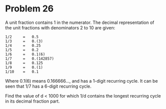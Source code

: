 #  Problem 26

A unit fraction contains 1 in the numerator. The decimal representation of the unit fractions with denominators 2 to 10 are given:

	1/2		= 	0.5
	1/3		= 	0.(3)
	1/4		= 	0.25
	1/5		= 	0.2
	1/6		= 	0.1(6)
	1/7		= 	0.(142857)
	1/8		= 	0.125
	1/9		= 	0.(1)
	1/10	= 	0.1

Where 0.1(6) means 0.166666..., and has a 1-digit recurring cycle. It can be seen that 1/7 has a 6-digit recurring cycle.

Find the value of d < 1000 for which 1/d contains the longest recurring cycle in its decimal fraction part.